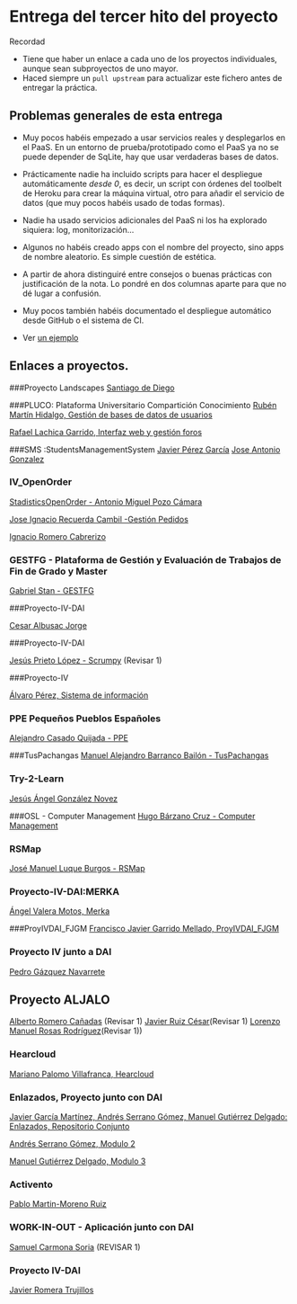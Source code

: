 # Entrega del tercer hito del proyecto

Recordad
* Tiene que haber un enlace a cada uno de los proyectos individuales, aunque sean subproyectos de uno mayor.
* Haced siempre un `pull upstream` para actualizar este fichero antes de entregar la práctica.

## Problemas generales de esta entrega

* Muy pocos habéis empezado a usar servicios reales y desplegarlos en
  el PaaS. En un entorno de prueba/prototipado como el PaaS ya no se
  puede depender de SqLite, hay que usar verdaderas bases de datos.
  
* Prácticamente nadie ha incluido scripts para hacer el despliegue
  automáticamente *desde 0*, es decir, un script con órdenes del
  toolbelt de Heroku para crear la máquina virtual, otro para añadir
  el servicio de datos (que muy pocos habéis usado de todas formas).

* Nadie ha usado servicios adicionales del PaaS ni los ha explorado
siquiera: log, monitorización...

* Algunos no habéis creado apps con el nombre del proyecto, sino apps
de nombre aleatorio. Es simple cuestión de estética.

* A partir de ahora distinguiré entre consejos o buenas prácticas con
justificación de la nota. Lo pondré en dos columnas aparte para que no
dé lugar a confusión.

* Muy pocos también habéis documentado el despliegue automático desde
GitHub o el sistema de CI.

* Ver [un ejemplo](https://github.com/romilgildo/IV-PLUCO-RMH)

## Enlaces a proyectos.

###Proyecto Landscapes
[Santiago de Diego](https://github.com/santidediego/Landscapes/blob/master/README.md)

###PLUCO: Plataforma Universitario Compartición Conocimiento
[Rubén Martín Hidalgo, Gestión de bases de datos de usuarios](https://github.com/romilgildo/IV-PLUCO-RMH)

[Rafael Lachica Garrido, Interfaz web y gestión foros](https://github.com/rafaellg8/IV-PLUCO-RLG/blob/master/README.md#hito-3----desplegar-aplicaci%C3%B3n-en-un-paas----heroku)

###SMS :StudentsManagementSystem
[Javier Pérez García](https://github.com/neon520/SMS-BDyReplica)
[Jose Antonio Gonzalez](https://github.com/JA-Gonz/SMS_Estadisticas)

### IV_OpenOrder
[StadisticsOpenOrder - Antonio Miguel Pozo Cámara](https://github.com/AntonioPozo/Proyecto_IV-OpenOrder)

[Jose Ignacio Recuerda Cambil -Gestión Pedidos](https://github.com/ignaciorecuerda/gestionPedidos)

[Ignacio Romero Cabrerizo](https://github.com/nachobit/IV_PR_OpenOrder)

### GESTFG - Plataforma de Gestión y Evaluación de Trabajos de Fin de Grado y Master

[Gabriel Stan - GESTFG](https://github.com/gabriel-stan/gestion-tfg/tree/deployment)


###Proyecto-IV-DAI

[Cesar Albusac Jorge](https://github.com/cesar2/Proyecto-IV.git)

###Proyecto-IV-DAI

[Jesús Prieto López - Scrumpy](https://github.com/JesGor/Proyecto-IV-DAI) (Revisar 1)

###Proyecto-IV

[Álvaro Pérez, Sistema de información](https://github.com/alvaro-gr/proyecto-IV)


### PPE Pequeños Pueblos Españoles
[Alejandro Casado Quijada - PPE](https://github.com/acasadoquijada/IV)

###TusPachangas
[Manuel Alejandro Barranco Bailón - TusPachangas](https://github.com/mabarrbai/TusPachangas)


### Try-2-Learn
[Jesús Ángel González Novez](https://github.com/jesusgn90/Try-2-Learn)


###OSL - Computer Management
[Hugo Bárzano Cruz - Computer Management](https://github.com/hugobarzano/osl-computer-management)


### RSMap
[José Manuel Luque Burgos - RSMap](https://github.com/luqueburgosjm/RSMap)


### Proyecto-IV-DAI:MERKA
[Ángel Valera Motos, Merka](https://github.com/AngelValera/proyectoIV-Modulo-1.git)


###ProyIVDAI_FJGM
[Francisco Javier Garrido Mellado, ProyIVDAI_FJGM](https://github.com/javiergarridomellado/IV_javiergarridomellado)


### Proyecto IV junto a DAI
[Pedro Gázquez Navarrete](https://github.com/pedrogazquez/Proyecto-IV)

## Proyecto ALJALO
[Alberto Romero Cañadas](https://github.com/sn1k/submodulo-Alberto) (Revisar 1)
[Javier Ruiz César](https://github.com/javiexfiliana7/submodulo-javi)(Revisar 1)
[Lorenzo Manuel Rosas Rodríguez](https://github.com/lorenmanu/submodulo-lorenzo)(Revisar 1))

### Hearcloud
[Mariano Palomo Villafranca, Hearcloud](http://github.com/mpvillafranca/hear-cloud)


### Enlazados, Proyecto junto con DAI

[Javier García Martínez, Andrés Serrano Gómez, Manuel Gutiérrez Delgado: Enlazados, Repositorio Conjunto ](https://github.com/javiergama8/Proyecto-IV)

[Andrés Serrano Gómez, Modulo 2 ](https://github.com/aserranogomez/Proyecto-IV-Modulo2)

[Manuel Gutiérrez Delgado, Modulo 3](https://github.com/manolotello7/ProyectoIV-Modulo3)

### Activento
[Pablo Martin-Moreno Ruiz](https://github.com/pmmre/Activento-PabloMartin-MorenoRuiz)

### WORK-IN-OUT - Aplicación junto con DAI
[Samuel Carmona Soria](https://github.com/Samuc/Proyecto-IV-modulo3) (REVISAR 1)

### Proyecto IV-DAI
[Javier Romera Trujillos](https://github.com/Jarotru/Practica-IV)
